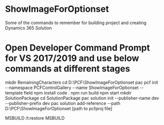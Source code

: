# ShowImageForOptionset
Some of the commands to remember for building project and creating Dynamics 365 Solution
# Open Developer Command Prompt for VS 2017/2019 and use below commands at different stages

mkdir RemainingCharacters
cd D:\PCF\ShowImageForOptionset
pac pcf init --namespace PCFControlGallery --name ShowImageForOptionset --template field
npm install
code .
npm run build
npm start
mkdir SolutionPackage
cd SolutionPackage
pac solution init --publisher-name dev --publisher-prefix dev
pac solution add-reference --path D:\PCF\ShowImageForOptionset [path to pcfproj file]

MSBUILD /t:restore
MSBUILD


